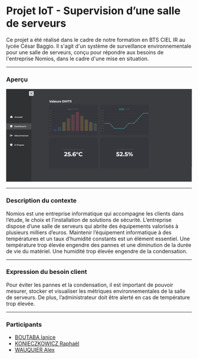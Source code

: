 # Projet IoT - Supervision d’une salle de serveurs

Ce projet a été réalisé dans le cadre de notre formation en BTS CIEL IR au lycée César Baggio. Il s'agit d'un système de surveillance environnementale pour une salle de serveurs, conçu pour répondre aux besoins de l'entreprise Nomios, dans le cadre d'une mise en situation.

---

### Aperçu

![Aperçu du tableau de bord](./dashboard.png)

---

### Description du contexte

Nomios est une entreprise informatique qui accompagne les clients dans l’étude, le choix et l’installation de solutions de sécurité. L’entreprise dispose d’une salle de serveurs qui abrite des équipements valorisés à plusieurs milliers d’euros. Maintenir l’équipement informatique à des températures et un taux d’humidité constants est un élément essentiel. Une température trop élevée engendre des pannes et une diminution de la durée de vie du matériel. Une humidité trop élevée engendre de la condensation.

---

### Expression du besoin client

Pour éviter les pannes et la condensation, il est important de pouvoir mesurer, stocker et visualiser les métriques environnementales de la salle de serveurs. De plus, l’administrateur doit être alerté en cas de température trop élevée.

---

### Participants

- [BOUTABA Ianice](https://github.com/i4n1ce)
- [KONIECZKOWICZ Raphaël](https://github.com/fyles-git)
- [WAUQUIER Alex](https://github.com/alleyne234)
